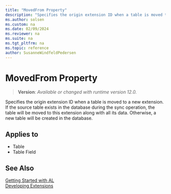 ```yaml
---
title: "MovedFrom Property"
description: "Specifies the origin extension ID when a table is moved to a new extension."
ms.author: solsen
ms.custom: na
ms.date: 02/09/2024
ms.reviewer: na
ms.suite: na
ms.tgt_pltfrm: na
ms.topic: reference
author: SusanneWindfeldPedersen
---
```

[//]: # (START>DO_NOT_EDIT)
[//]: # (IMPORTANT:Do not edit any of the content between here and the END>DO_NOT_EDIT.)
[//]: # (Any modifications should be made in the .xml files in the ModernDev repo.)
# MovedFrom Property
> **Version**: _Available or changed with runtime version 12.0._

Specifies the origin extension ID when a table is moved to a new extension. If the source table exists in the database during the sync operation, the table will be moved to this extension along with all its data. Otherwise, a new table will be created in the database.

## Applies to
-   Table
-   Table Field

[//]: # (IMPORTANT: END>DO_NOT_EDIT)
## See Also  
[Getting Started with AL](../devenv-get-started.md)  
[Developing Extensions](../devenv-dev-overview.md)  
